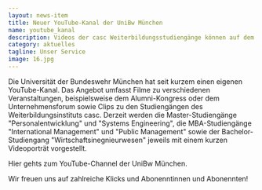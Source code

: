 ```yaml
---
layout: news-item
title: Neuer YouTube-Kanal der UniBw München
name: youtube_kanal
description: Videos der casc Weiterbildungsstudiengänge können auf dem YouTube-Kanal der Universität der Bundeswehr München angeschaut werden. Wir freuen uns auf zahlreiche Klicks und Abonenntinnen und Abonennten!
category: aktuelles
tagline: Unser Service
image: 16.jpg
---
```


Die Universität der Bundeswehr München hat seit kurzem einen eigenen YouTube-Kanal. Das Angebot umfasst Filme zu verschiedenen Veranstaltungen, beispielsweise dem Alumni-Kongress oder dem Unternehmensforum sowie Clips zu den Studiengängen des Weiterbildungsinstituts casc. Derzeit werden die Master-Studiengänge "Personalentwicklung" und "Systems Engineering", die MBA-Studiengänge "International Management" und "Public Management" sowie der Bachelor-Studiengang "Wirtschaftsinegnieurwesen" jeweils mit einem kurzen Videoporträt vorgestellt.

Hier gehts zum YouTube-Channel der UniBw München.

Wir freuen uns auf zahlreiche Klicks und Abonenntinnen und Abonennten!
